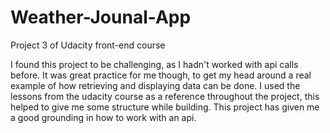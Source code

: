 # Weather-Jounal-App
 Project 3 of Udacity front-end course

I found this project to be challenging, as I hadn't worked with api calls before. It was great practice for me though, to get my head around a real example of how retrieving and displaying data can be done. I used the lessons from the udacity course as a reference throughout the project, this helped to give me some structure while building. This project has given me a good grounding in how to work with an api. 